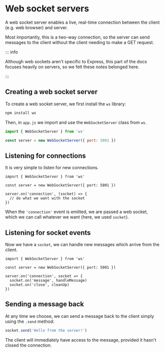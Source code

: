 # Web socket servers

A web socket server enables a live, real-time connection between the client
(e.g. web browser) and server.

Most importantly, this is a two-way connection, so the server can send messages
to the client without the client needing to make a GET request.

::: info

Although web sockets aren't specific to Express, this part of the docs focuses
heavily on servers, so we felt these notes belonged here.

:::

## Creating a web socket server

To create a web socket server, we first install the `ws` library:

```bash
npm install ws
```

Then, in `app.js` we import and use the `WebSocketServer` class from `ws`.

```js
import { WebSocketServer } from 'ws'

const server = new WebSocketServer({ port: 5001 })
```

## Listening for connections

It is very simple to listen for new connections.

```js{5-7}
import { WebSocketServer } from 'ws'

const server = new WebSocketServer({ port: 5001 })

server.on('connection', (socket) => {
  // do what we want with the socket
})
```

When the `'connection'` event is emitted, we are passed a web socket, which we
can call whatever we want (here, we used `socket`).

## Listening for socket events

Now we have a `socket`, we can handle new messages which arrive from the client.

```js{6-7}
import { WebSocketServer } from 'ws'

const server = new WebSocketServer({ port: 5001 })

server.on('connection', socket => {
  socket.on('message', handleMessage)
  socket.on('close', cleanUp)
})
```

## Sending a message back

At any time we choose, we can send a message back to the client simply using the
`.send` method:

```js
socket.send('Hello from the server!')
```

The client will immediately have access to the message, provided it hasn't
closed the connection.
